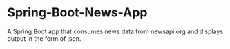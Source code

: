 # Spring-Boot-News-App
A Spring Boot app that consumes news data from newsapi.org and displays output in the form of json. 
